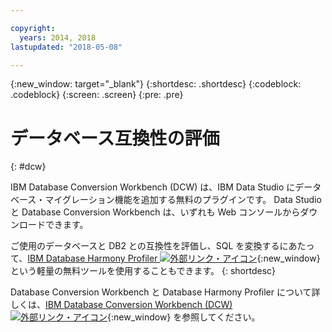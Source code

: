```yaml
---

copyright:
  years: 2014, 2018
lastupdated: "2018-05-08"

---
```


<!-- Attribute definitions --> 
{:new_window: target="_blank"}
{:shortdesc: .shortdesc}
{:codeblock: .codeblock}
{:screen: .screen}
{:pre: .pre}

# データベース互換性の評価
{: #dcw}

IBM Database Conversion Workbench (DCW) は、IBM Data Studio にデータベース・マイグレーション機能を追加する無料のプラグインです。 Data Studio と Database Conversion Workbench は、いずれも Web コンソールからダウンロードできます。

ご使用のデータベースと DB2 との互換性を評価し、SQL を変換するにあたって、[IBM Database Harmony Profiler ![外部リンク・アイコン](../../icons/launch-glyph.svg "外部リンク・アイコン")](https://www.ibm.com/developerworks/community/blogs/05901c97-75b2-47a1-9c32-25f748855913/entry/Introducing_DCW_Lite?lang=en){:new_window} という軽量の無料ツールを使用することもできます。
{: shortdesc}

Database Conversion Workbench と Database Harmony Profiler について詳しくは、[IBM Database Conversion Workbench (DCW) ![外部リンク・アイコン](../../icons/launch-glyph.svg "外部リンク・アイコン")](https://www.ibm.com/support/knowledgecenter/en/SS6NHC/com.ibm.swg.im.dashdb.apdv.porting.doc/doc/c_compat_dcw.html){:new_window} を参照してください。
